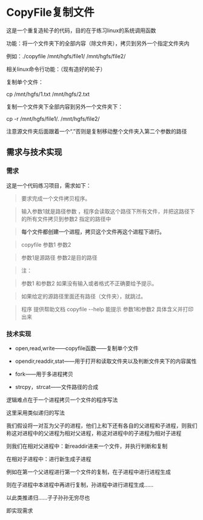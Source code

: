 # CopyFile复制文件

这是一个重复造轮子的代码，目的在于练习linux的系统调用函数

功能：将一个文件夹下的全部内容（除文件夹），拷贝到另外一个指定文件夹内

例如：./copyfile /mnt/hgfs/file1/ /mnt/hgfs/file2/



相关linux命令行功能：（现有造好的轮子）

复制单个文件：

cp /mnt/hgfs/1.txt  /mnt/hgfs/2.txt

复制一个文件夹下全部内容到另外一个文件夹下：

cp -r /mnt/hgfs/file1/.  /mnt/hgfs/file2/

注意源文件夹后面跟着一个“.”否则是复制移动整个文件夹入第二个参数的路径



## 需求与技术实现

### 需求

这是一个代码练习项目，需求如下：

> 要求完成一个文件拷贝程序。 

> 输入参数1就是路径参数 ，程序会读取这个路径下所有文件，并把这路径下的所有文件拷贝到参数2 指定的路径中

> **每个文件都创建一个进程，拷贝这个文件再这个进程下进行。**  

> copyfile 参数1  参数2   

> 参数1是源路径  参数2是目的路径 

> 注：

> 参数1 和参数2 如果没有输入或者格式不正确要给予提示。

> 如果给定的源路径里面还有路径（文件夹），就跳过。

> 程序 提供帮助文档  copyfile --help 能提示 参数1和参数2 具体含义并打印出来



### 技术实现

- open,read,write——copyfile函数——复制单个文件

- opendir,readdir,stat——用于打开和读取文件夹以及判断文件夹下的内容属性
- fork——用于多进程拷贝
- strcpy，strcat——文件路径的合成

逻辑难点在于一个进程拷贝一个文件的程序写法

这里采用类似递归的写法

我们假设将一对互为父子的进程，他们上和下还有各自的父进程和子进程，则我们称这对进程中的父进程为相对父进程，称这对进程中的子进程为相对子进程

则我们在相对父进程中：新readdir进来一个文件，并执行判断和复制

在相对子进程中：进行新生成子进程



例如在第一个父进程进行第一个文件的复制，在子进程中进行进程生成

则在子进程中本进程中再进行复制，孙进程中进行进程生成……

以此类推递归……子子孙孙无穷尽也

即实现需求








